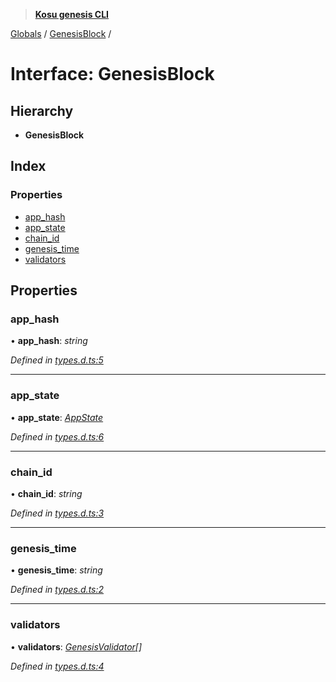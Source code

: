 > **[Kosu genesis CLI](../README.md)**

[Globals](../globals.md) / [GenesisBlock](genesisblock.md) /

# Interface: GenesisBlock

## Hierarchy

-   **GenesisBlock**

## Index

### Properties

-   [app_hash](genesisblock.md#app_hash)
-   [app_state](genesisblock.md#app_state)
-   [chain_id](genesisblock.md#chain_id)
-   [genesis_time](genesisblock.md#genesis_time)
-   [validators](genesisblock.md#validators)

## Properties

### app_hash

• **app_hash**: _string_

_Defined in [types.d.ts:5](https://github.com/ParadigmFoundation/kosu-monorepo/blob/9b95ef82/packages/kosu-genesis-cli/src/types.d.ts#L5)_

---

### app_state

• **app_state**: _[AppState](appstate.md)_

_Defined in [types.d.ts:6](https://github.com/ParadigmFoundation/kosu-monorepo/blob/9b95ef82/packages/kosu-genesis-cli/src/types.d.ts#L6)_

---

### chain_id

• **chain_id**: _string_

_Defined in [types.d.ts:3](https://github.com/ParadigmFoundation/kosu-monorepo/blob/9b95ef82/packages/kosu-genesis-cli/src/types.d.ts#L3)_

---

### genesis_time

• **genesis_time**: _string_

_Defined in [types.d.ts:2](https://github.com/ParadigmFoundation/kosu-monorepo/blob/9b95ef82/packages/kosu-genesis-cli/src/types.d.ts#L2)_

---

### validators

• **validators**: _[GenesisValidator](genesisvalidator.md)[]_

_Defined in [types.d.ts:4](https://github.com/ParadigmFoundation/kosu-monorepo/blob/9b95ef82/packages/kosu-genesis-cli/src/types.d.ts#L4)_

